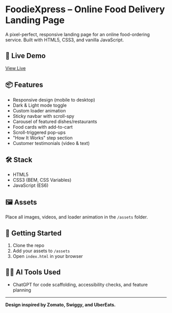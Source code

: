 # FoodieXpress – Online Food Delivery Landing Page

A pixel-perfect, responsive landing page for an online food-ordering service. Built with HTML5, CSS3, and vanilla JavaScript.

## 🚀 Live Demo
[View Live](#) <!-- Replace with your deployed URL -->

## 📦 Features
- Responsive design (mobile to desktop)
- Dark & Light mode toggle
- Custom loader animation
- Sticky navbar with scroll-spy
- Carousel of featured dishes/restaurants
- Food cards with add-to-cart
- Scroll-triggered pop-ups
- "How It Works" step section
- Customer testimonials (video & text)

## 🛠 Stack
- HTML5
- CSS3 (BEM, CSS Variables)
- JavaScript (ES6)

## 🖼 Assets
Place all images, videos, and loader animation in the `/assets` folder.

## 🏁 Getting Started
1. Clone the repo
2. Add your assets to `/assets`
3. Open `index.html` in your browser

## 🧑‍💻 AI Tools Used
- ChatGPT for code scaffolding, accessibility checks, and feature planning

---

**Design inspired by Zomato, Swiggy, and UberEats.** 
